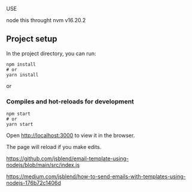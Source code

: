 USE

node this throught nvm v16.20.2

## Project setup

In the project directory, you can run:

```
npm install
# or
yarn install
```

or

### Compiles and hot-reloads for development

```
npm start
# or
yarn start
```

Open [http://localhost:3000](http://localhost:3000) to view it in the browser.

The page will reload if you make edits.

https://github.com/jsblend/email-template-using-nodejs/blob/main/src/index.js

https://medium.com/jsblend/how-to-send-emails-with-templates-using-nodejs-176b72c1406d
